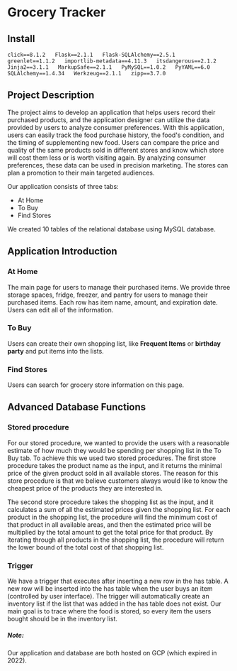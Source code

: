 # Grocery Tracker

## Install
``click==8.1.2  
Flask==2.1.1  
Flask-SQLAlchemy==2.5.1  
greenlet==1.1.2  
importlib-metadata==4.11.3  
itsdangerous==2.1.2  
Jinja2==3.1.1  
MarkupSafe==2.1.1  
PyMySQL==1.0.2  
PyYAML==6.0 
SQLAlchemy==1.4.34  
Werkzeug==2.1.1  
zipp==3.7.0  ``

## Project Description
The project aims to develop an application that helps users record their purchased products, and the application designer can utilize the data provided by users to analyze consumer preferences. With this application, users can easily track the food purchase history, the food's condition, and the timing of supplementing new food. Users can compare the price and quality of the same products sold in different stores and know which store will cost them less or is worth visiting again. By analyzing consumer preferences, these data can be used in precision marketing. The stores can plan a promotion to their main targeted audiences.

Our application consists of three tabs:
* At Home  
* To Buy  
* Find Stores  

We created 10 tables of the relational database using MySQL database.  

## Application Introduction

### At Home
The main page for users to manage their purchased items.
We provide three storage spaces, fridge, freezer, and pantry for users to manage their purchased items. Each row has item name, amount, and expiration date. Users can edit all of the information. 

### To Buy
Users can create their own shopping list, like **Frequent Items** or **birthday party** and put items into the lists.

### Find Stores
Users can search for grocery store information on this page.

## Advanced Database Functions
### Stored procedure
For our stored procedure, we wanted to provide the users with a reasonable estimate of how much they would be spending per shopping list in the To Buy tab. To achieve this we used two stored procedures. The first store procedure takes the product name as the input, and it returns the minimal price of the given product sold in all available stores. The reason for this store procedure is that we believe customers always would like to know the cheapest price of the products they are interested in. 
 
The second store procedure takes the shopping list as the input, and it calculates a sum of all the estimated prices given the shopping list. For each product in the shopping list, the procedure will find the minimum cost of that product in all available areas, and then the estimated price will be multiplied by the total amount to get the total price for that product. By iterating through all products in the shopping list, the procedure will return the lower bound of the total cost of that shopping list.

### Trigger 
We have a trigger that executes after inserting a new row in the has table. A new row will be inserted into the has table when the user buys an item (controlled by user interface). The trigger will automatically create an inventory list if the list that was added in the has table does not exist. Our main goal is to trace where the food is stored, so every item the users bought should be in the inventory list.

  

##### Note:  
Our application and database are both hosted on GCP (which expired in 2022). 

